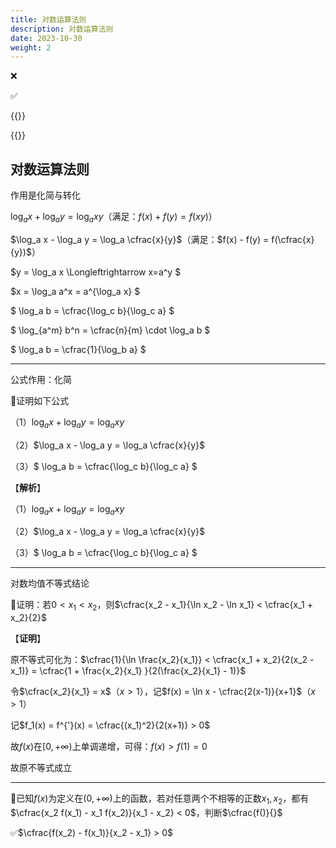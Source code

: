 ```yaml
---
title: 对数运算法则
description: 对数运算法则
date: 2023-10-30
weight: 2
---
```


<style>
th, td {
  border: 1px solid rgb(190, 190, 190);
}
</style>

&#10060;

&#9989;




{{<alert>}}



{{</alert>}}






## 对数运算法则
作用是化简与转化


$\log_a x + \log_a y = \log_a xy$（满足：$f(x) + f(y) = f(xy)$）

$\log_a x - \log_a y = \log_a \cfrac{x}{y}$（满足：$f(x) - f(y) = f(\cfrac{x}{y})$）

$y = \log_a x \Longleftrightarrow x=a^y $

$x = \log_a a^x = a^{\log_a x} $

$ \log_a b = \cfrac{\log_c b}{\log_c a} $

$ \log_{a^m} b^n = \cfrac{n}{m} \cdot \log_a b $

$ \log_a b = \cfrac{1}{\log_b a} $

---

公式作用：化简

&#128311;证明如下公式

（1）$\log_a x + \log_a y = \log_a xy$

（2）$\log_a x - \log_a y = \log_a \cfrac{x}{y}$

（3）$ \log_a b = \cfrac{\log_c b}{\log_c a} $


【**解析**】



（1）$\log_a x + \log_a y = \log_a xy$

（2）$\log_a x - \log_a y = \log_a \cfrac{x}{y}$

（3）$ \log_a b = \cfrac{\log_c b}{\log_c a} $


---

对数均值不等式结论


&#128311;证明：若$0<x_1<x_2$，则$\cfrac{x_2 - x_1}{\ln x_2 - \ln x_1} < \cfrac{x_1 + x_2}{2}$

【**证明**】

原不等式可化为：$\cfrac{1}{\ln \frac{x_2}{x_1}} < \cfrac{x_1 + x_2}{2(x_2 - x_1)} = \cfrac{1 + \frac{x_2}{x_1} }{2(\frac{x_2}{x_1} - 1)}$

令$\cfrac{x_2}{x_1} = x$（$x>1$），记$f(x) = \ln x - \cfrac{2(x-1)}{x+1}$（$x>1$）

记$f_1(x) = f^{'}(x) = \cfrac{(x_1)^2}{2(x+1)} > 0$

故$f(x)$在$[0,+\infty)$上单调递增，可得：$f(x)>f(1)=0$

故原不等式成立


---

&#128311;已知$f(x)$为定义在$(0,+\infty)$上的函数，若对任意两个不相等的正数$x_1,x_2$，都有$\cfrac{x_2 f(x_1) - x_1 f(x_2)}{x_1 - x_2} < 0$，判断$\cfrac{f()}{}$


&#9989;$\cfrac{f(x_2) - f(x_1)}{x_2 - x_1} > 0$
















